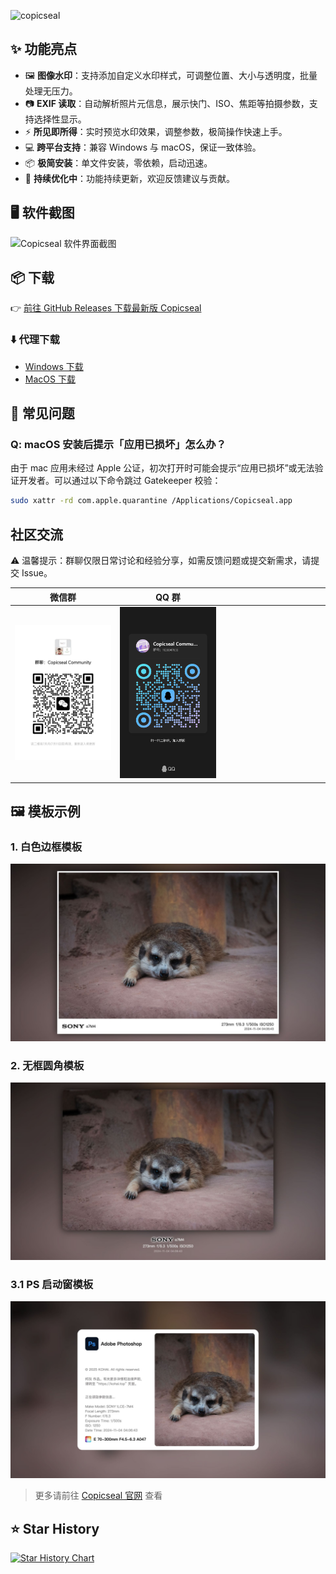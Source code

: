 ![copicseal](https://socialify.git.ci/copicseal/copicseal/image?custom_description=Copicseal+%E6%98%AF%E4%B8%80%E4%B8%AA%E5%9B%BE%E7%89%87%E5%8A%A0%E7%9B%B8%E6%A1%86%E6%B0%B4%E5%8D%B0%E5%B7%A5%E5%85%B7%EF%BC%8C%E6%94%AF%E6%8C%81%E8%AF%BB%E5%8F%96+EXIF+%E4%BF%A1%E6%81%AF%EF%BC%8C%E5%BF%AB%E9%80%9F%E4%B8%BA%E7%85%A7%E7%89%87%E6%B7%BB%E5%8A%A0%E5%BF%AB%E9%97%A8%E3%80%81ISO+%E7%AD%89%E7%9B%B8%E6%9C%BA%E5%8F%82%E6%95%B0%E3%80%82&description=1&font=KoHo&forks=1&issues=1&logo=https%3A%2F%2Fgithub.com%2Fcomarkapp%2Fcomark%2Fblob%2Fmain%2Fbuild%2Ficon.png%3Fraw%3Dtrue&name=1&owner=1&pattern=Floating+Cogs&pulls=1&stargazers=1&theme=Auto)

## ✨ 功能亮点

- 🖼️ **图像水印**：支持添加自定义水印样式，可调整位置、大小与透明度，批量处理无压力。
- 📷 **EXIF 读取**：自动解析照片元信息，展示快门、ISO、焦距等拍摄参数，支持选择性显示。
- ⚡ **所见即所得**：实时预览水印效果，调整参数，极简操作快速上手。
- 💻 **跨平台支持**：兼容 Windows 与 macOS，保证一致体验。
- 📦 **极简安装**：单文件安装，零依赖，启动迅速。
- 🔄 **持续优化中**：功能持续更新，欢迎反馈建议与贡献。

## 🖥️ 软件截图

<picture>
  <source srcset="./static/screenshot01.webp" type="image/webp">
  <img src="./static/screenshot01.jpg" alt="Copicseal 软件界面截图">
</picture>

## 📦 下载

👉 [前往 GitHub Releases 下载最新版 Copicseal](https://github.com/copicseal/copicseal/releases)

### ⬇️ 代理下载

- [Windows 下载](https://copicseal-updater.kohai.top/download?platform=win32)
- [MacOS 下载](https://copicseal-updater.kohai.top/download?platform=darwin)

## 💬 常见问题

### Q: macOS 安装后提示「应用已损坏」怎么办？

由于 mac 应用未经过 Apple 公证，初次打开时可能会提示“应用已损坏”或无法验证开发者。可以通过以下命令跳过 Gatekeeper 校验：

```bash
sudo xattr -rd com.apple.quarantine /Applications/Copicseal.app
```

## 社区交流

⚠️ 温馨提示：群聊仅限日常讨论和经验分享，如需反馈问题或提交新需求，请提交 Issue。

<table>
  <thead>
    <tr>
      <th width="33.3%">微信群</th>
      <th width="33.3%">QQ 群</th>
      <th width="33.3%"></th>
    </tr>
  </thead>
  <tbody>
    <tr>
      <td>
        <picture>
          <img src="./static/wechat.jpg" />
        </picture>
      </td>
      <td>
        <picture>
          <img src="./static/qq.jpg" />
        </picture>
      </td>
    </tr>
  </tbody>
</table>

## 🖼️ 模板示例

### 1. 白色边框模板

<picture>
  <source srcset="./static/templates/template01.webp" type="image/webp">
  <img src="./static/templates/template01.jpg" alt="白色边框模板">
</picture>

### 2. 无框圆角模板

<picture>
  <source srcset="./static/templates/template02.webp" type="image/webp">
  <img src="./static/templates/template02.jpg" alt="无框圆角模板">
</picture>

### 3.1 PS 启动窗模板

<picture>
  <source srcset="./static/templates/template03_00.webp" type="image/webp">
  <img src="./static/templates/template03_00.jpg" alt="PS 启动窗模板">
</picture>

> 更多请前往 [Copicseal 官网](https://copicseal.kohai.top) 查看

## ⭐ Star History

<a href="https://www.star-history.com/#copicseal/copicseal&Date">
 <picture>
   <source media="(prefers-color-scheme: dark)" srcset="https://api.star-history.com/svg?repos=copicseal/copicseal&type=Date&theme=dark" />
   <source media="(prefers-color-scheme: light)" srcset="https://api.star-history.com/svg?repos=copicseal/copicseal&type=Date" />
   <img alt="Star History Chart" src="https://api.star-history.com/svg?repos=copicseal/copicseal&type=Date" />
 </picture>
</a>
